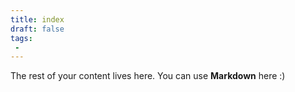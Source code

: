 ```yaml
---
title: index
draft: false
tags:
 -
---
```

 
The rest of your content lives here. You can use **Markdown** here :)
